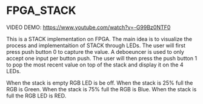 # FPGA_STACK

VIDEO DEMO: https://www.youtube.com/watch?v=-G99Bz0NTF0

This is a STACK implementation on FPGA. 
The main idea is to visualize the process and implementaition of STACK through LEDs.
The user will first press push button 0 to capture the value. A deboeuncer is used to only accept one input per button push. The user will then 
press the push button 1 to pop the most recent value on top of the stack and display it on the 4 LEDs.

When the stack is empty RGB LED is be off. When the stack is 25% full the RGB is Green. When the stack is 75% full the RGB is Blue. 
When the stack is full the RGB LED is RED.
